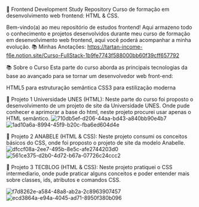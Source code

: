 🚀 Frontend Development Study Repository
Curso de formação em desenvolvimento web frontend: HTML & CSS.

Bem-vindo(a) ao meu repositório de estudos frontend! Aqui armazeno todo o conhecimento e projetos desenvolvidos durante meu curso de formação em desenvolvimento web frontend, aqui você poderá acompanhar a minha evolução.
📚 Minhas Anotações:
https://tartan-income-f6e.notion.site/Curso-FullStack-1b9fe7743f588000bb60f39cff657792

📚 Sobre o Curso
Esta parte do curso aborda as principais tecnologias da base ao avançado para se tornar um desenvolvedor web front-end:

HTML5 para estruturação semântica
CSS3 para estilização moderna

📂 Projeto 1 Universidade UNES (HTML):
Neste parte do curso foi proposto o desenvolvimento de um projeto de site da Universidade UNES. Onde pude conhecer e aprimorar a base do html, neste projeto procurei usar apenas o HTML semântico.
![710db5ef-d206-44aa-bd43-a840bb90e4b7](https://github.com/user-attachments/assets/26b36efb-d8bc-4a68-b1c5-73ceb7bd3f16)
![1ad10a6a-8994-45f9-b20c-fba6ed604d4e](https://github.com/user-attachments/assets/14f8c02c-696c-447e-8c81-de4f9e295112)

📂 Projeto 2 ANABELE (HTML & CSS):
Neste projeto consumi os conceitos básicos do CSS, onde foi proposto o projeto de site da modelo Anabelle.
![dfccf08a-2ee7-495b-8e5c-afe2744203d0](https://github.com/user-attachments/assets/338c8811-cb67-458c-9890-3629396a4ad4)
![561ce375-d2b0-4d72-b67a-07726c24ccc2](https://github.com/user-attachments/assets/70833857-9c4b-433c-a08a-94680e4a2ae8)

📂 Projeto 3 TECBLOG (HTML & CSS):
Neste projeto pratiquei o CSS intermediario, onde pude praticar alguns conceitos e poder entender mais sobre classes, ids, atributos e comandos CSS.

![f7d8262e-a584-48a8-ab2a-2c8963907457](https://github.com/user-attachments/assets/cfaa4b66-fc62-492e-b604-a78eb354dc81)
![ecd3864a-e94a-4045-ad71-8950f380b096](https://github.com/user-attachments/assets/19b75387-89db-495b-ac87-345c9accea15)
